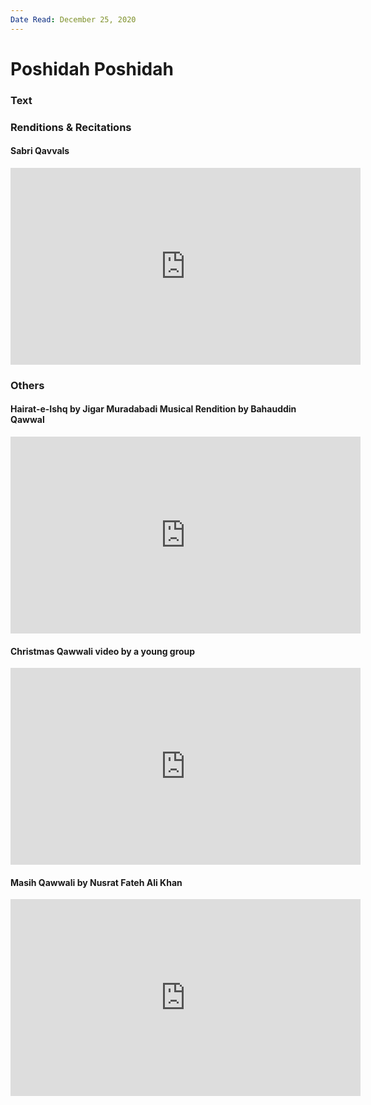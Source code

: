 ```yaml
---
Date Read: December 25, 2020
---
```


# Poshidah Poshidah

### Text
### Renditions & Recitations

#### Sabri Qavvals

<iframe width="560" height="315" src="https://www.youtube.com/embed/ledO5LfdAqw" title="YouTube video player" frameborder="0" allow="accelerometer; autoplay; clipboard-write; encrypted-media; gyroscope; picture-in-picture" allowfullscreen></iframe>

### Others

#### Hairat-e-Ishq by Jigar Muradabadi Musical Rendition by Bahauddin Qawwal

<iframe width="560" height="315" src="https://www.youtube.com/embed/t31ziKHHrJQ" title="YouTube video player" frameborder="0" allow="accelerometer; autoplay; clipboard-write; encrypted-media; gyroscope; picture-in-picture" allowfullscreen></iframe>

#### Christmas Qawwali video by a young group

<iframe width="560" height="315" src="https://www.youtube.com/embed/zh2T2nxEx90" title="YouTube video player" frameborder="0" allow="accelerometer; autoplay; clipboard-write; encrypted-media; gyroscope; picture-in-picture" allowfullscreen></iframe>

#### Masih Qawwali by Nusrat Fateh Ali Khan

<iframe width="560" height="315" src="https://www.youtube.com/embed/iuJDK1ntoRo" title="YouTube video player" frameborder="0" allow="accelerometer; autoplay; clipboard-write; encrypted-media; gyroscope; picture-in-picture" allowfullscreen></iframe>

